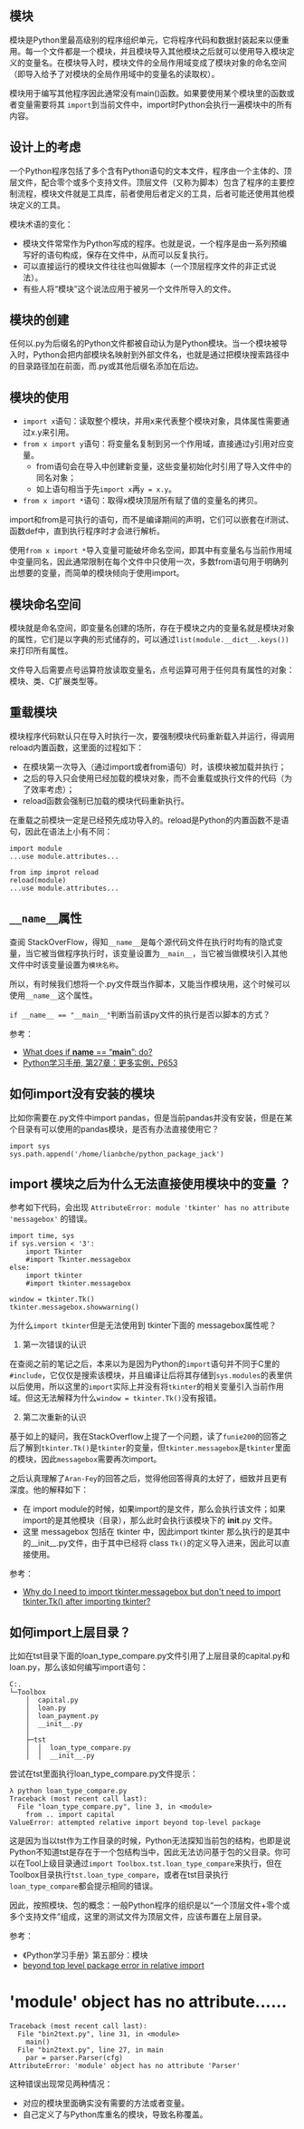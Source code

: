 ## 模块

模块是Python里最高级别的程序组织单元，它将程序代码和数据封装起来以便重用。每一个文件都是一个模块，并且模块导入其他模块之后就可以使用导入模块定义的变量名。在模块导入时，模块文件的全局作用域变成了模块对象的命名空间（即导入给予了对模块的全局作用域中的变量名的读取权）。

模块用于编写其他程序因此通常没有main()函数。如果要使用某个模块里的函数或者变量需要将其 `import`到当前文件中，import时Python会执行一遍模块中的所有内容。

## 设计上的考虑

一个Python程序包括了多个含有Python语句的文本文件，程序由一个主体的、顶层文件，配合零个或多个支持文件。顶层文件（又称为脚本）包含了程序的主要控制流程，模块文件就是工具库，前者使用后者定义的工具，后者可能还使用其他模块定义的工具。

模块术语的变化：

- 模块文件常常作为Python写成的程序。也就是说，一个程序是由一系列预编写好的语句构成，保存在文件中，从而可以反复执行。
- 可以直接运行的模块文件往往也叫做脚本（一个顶层程序文件的非正式说法）。
- 有些人将“模块”这个说法应用于被另一个文件所导入的文件。


## 模块的创建

任何以.py为后缀名的Python文件都被自动认为是Python模块。当一个模块被导入时，Python会把内部模块名映射到外部文件名，也就是通过把模块搜索路径中的目录路径加在前面，而.py或其他后缀名添加在后边。

## 模块的使用

- `import x`语句：读取整个模块，并用x来代表整个模块对象，具体属性需要通过x.y来引用。
- `from x import y`语句：将变量名复制到另一个作用域，直接通过y引用对应变量。
  - from语句会在导入中创建新变量，这些变量初始化时引用了导入文件中的同名对象；
  - 如上语句相当于先`import x`再`y = x.y`。
- `from x import *`语句：取得x模块顶层所有赋了值的变量名的拷贝。

import和from是可执行的语句，而不是编译期间的声明，它们可以嵌套在if测试、函数def中，直到执行程序时才会进行解析。

使用`from x import *`导入变量可能破坏命名空间，即其中有变量名与当前作用域中变量同名，因此通常限制在每个文件中只使用一次，多数from语句用于明确列出想要的变量，而简单的模块倾向于使用import。

## 模块命名空间

模块就是命名空间，即变量名创建的场所，存在于模块之内的变量名就是模块对象的属性，它们是以字典的形式储存的，可以通过`list(module.__dict__.keys())`来打印所有属性。

文件导入后需要点号运算符放读取变量名，点号运算可用于任何具有属性的对象：模块、类、C扩展类型等。

## 重载模块

模块程序代码默认只在导入时执行一次，要强制模块代码重新载入并运行，得调用reload内置函数，这里面的过程如下：

- 在模块第一次导入（通过import或者from语句）时，该模块被加载并执行；
- 之后的导入只会使用已经加载的模块对象，而不会重载或执行文件的代码（为了效率考虑）；
- reload函数会强制已加载的模块代码重新执行。

在重载之前模块一定是已经预先成功导入的。reload是Python的内置函数不是语句，因此在语法上小有不同：

```
import module
...use module.attributes...

from imp improt reload
reload(module)
...use module.attributes...
```

## `__name__`属性

查阅 StackOverFlow，得知`__name__`是每个源代码文件在执行时均有的隐式变量，当它被当做程序执行时，该变量设置为`__main__`，当它被当做模块引入其他文件中时该变量设置为`模块名称`。

所以，有时候我们想将一个.py文件既当作脚本，又能当作模块用，这个时候可以使用`__name__`这个属性。


`if __name__ == "__main__"`判断当前该py文件的执行是否以脚本的方式？

参考：

- [What does if __name__ == “__main__”: do?](https://stackoverflow.com/questions/419163/what-does-if-name-main-do)
- [Python学习手册, 第27章：更多实例，P653]()

## 如何import没有安装的模块

比如你需要在.py文件中import pandas，但是当前pandas并没有安装，但是在某个目录有可以使用的pandas模块，是否有办法直接使用它？

```
import sys
sys.path.append('/home/lianbche/python_package_jack')
```

## import 模块之后为什么无法直接使用模块中的变量 ？

参考如下代码，会出现 `AttributeError: module 'tkinter' has no attribute 'messagebox'`
的错误。

```
import time, sys
if sys.version < '3':
    import Tkinter
    #import Tkinter.messagebox
else:
    import tkinter
    #import tkinter.messagebox

window = tkinter.Tk()
tkinter.messagebox.showwarning()    
```

为什么`import tkinter`但是无法使用到 tkinter下面的 messagebox属性呢？

1. 第一次错误的认识

在查阅之前的笔记之后，本来以为是因为Python的`import`语句并不同于C里的`#include`，它仅仅是搜索该模块，并且编译让后将其存储到`sys.modules`的表里供以后使用，所以这里的`import`实际上并没有将`tkinter`的相关变量引入当前作用域。但这无法解释为什么`window = tkinter.Tk()`没有报错。

2. 第二次重新的认识

基于如上的疑问，我在StackOverflow上提了一个问题，读了`funie200`的回答之后了解到`tkinter.Tk()`是`tkinter`的变量，但`tkinter.messagebox`是`tkinter`里面的模块，因此`messagebox`需要再次import。

之后认真理解了`Aran-Fey`的回答之后，觉得他回答得真的太好了，细致并且更有深度。他的解释如下：

  - 在 import module的时候，如果import的是文件，那么会执行该文件；如果import的是其他模块（目录），那么此时会执行该模块下的 __init__.py 文件。
  - 这里 messagebox 包括在 tkinter 中，因此import tkinter 那么执行的是其中的__init__.py文件，由于其中已经将 class `Tk()`的定义导入进来，因此可以直接使用。

参考：

- [Why do I need to import tkinter.messagebox but don't need to import tkinter.Tk() after importing tkinter?](https://stackoverflow.com/questions/56268474/why-do-i-need-to-import-tkinter-messagebox-but-dont-need-to-import-tkinter-tk/56268994#56268994)


## 如何import上层目录？

比如在tst目录下面的loan_type_compare.py文件引用了上层目录的capital.py和loan.py，那么该如何编写import语句：

```
C:.
└─Toolbox
    │  capital.py
    │  loan.py
    │  loan_payment.py
    │  __init__.py
    │
    ├─tst
    │  │  loan_type_compare.py
    │  │  __init__.py
```

尝试在tst里面执行loan_type_compare.py文件提示：

```
λ python loan_type_compare.py
Traceback (most recent call last):
  File "loan_type_compare.py", line 3, in <module>
    from .. import capital
ValueError: attempted relative import beyond top-level package
```

这是因为当以tst作为工作目录的时候，Python无法探知当前包的结构，也即是说Python不知道tst是存在于一个包结构当中，因此无法访问基于包的父目录。你可以在Tool上级目录通过`import Toolbox.tst.loan_type_compare`来执行，但在Toolbox目录执行`tst.loan_type_compare`，或者在tst目录执行`loan_type_compare`都会提示相同的错误。

因此，按照模块、包的概念：一般Python程序的组织是以“一个顶层文件+零个或多个支持文件”组成，这里的测试文件为顶层文件，应该布置在上层目录。

参考：

- 《Python学习手册》第五部分：模块
- [beyond top level package error in relative import](https://stackoverflow.com/questions/30669474/beyond-top-level-package-error-in-relative-import)

# 'module' object has no attribute......

```
Traceback (most recent call last):
  File "bin2text.py", line 31, in <module>
    main()
  File "bin2text.py", line 27, in main
    par = parser.Parser(cfg)
AttributeError: 'module' object has no attribute 'Parser'
```
这种错误出现常见两种情况：

- 对应的模块里面确实没有需要的方法或者变量。
- 自己定义了与Python库重名的模块，导致名称覆盖。